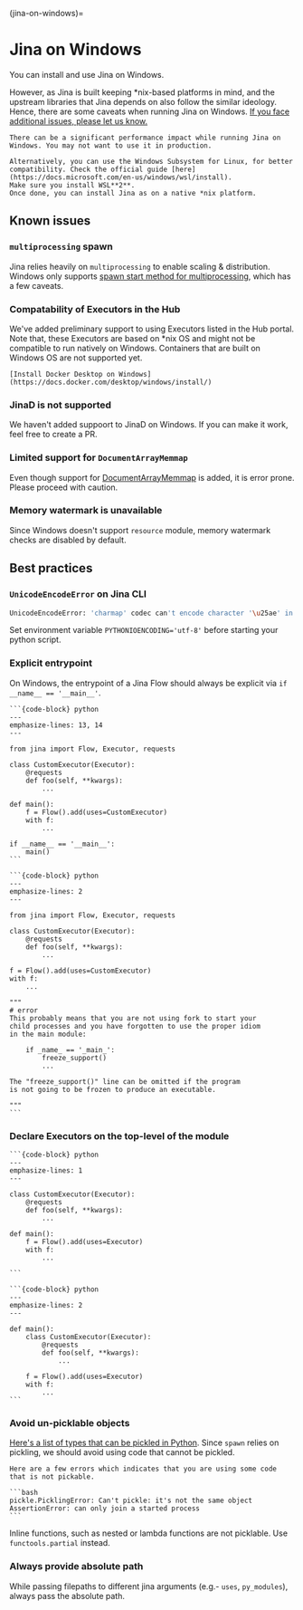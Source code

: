 (jina-on-windows)=
# Jina on Windows

You can install and use Jina on Windows.

However, as Jina is built keeping *nix-based platforms in mind, and the upstream libraries that Jina depends on also follow the similar ideology. Hence, there are some caveats when running Jina on Windows. [If you face additional issues, please let us know.](https://github.com/jina-ai/jina/issues/)

```{caution}
There can be a significant performance impact while running Jina on Windows. You may not want to use it in production.
```

```{tip}
Alternatively, you can use the Windows Subsystem for Linux, for better compatibility. Check the official guide [here](https://docs.microsoft.com/en-us/windows/wsl/install).
Make sure you install WSL**2**.
Once done, you can install Jina as on a native *nix platform.
```

## Known issues

### `multiprocessing` spawn

Jina relies heavily on `multiprocessing` to enable scaling & distribution. Windows only supports [spawn start method for multiprocessing](https://docs.python.org/3/library/multiprocessing.html#the-spawn-and-forkserver-start-methods), which has a few caveats. 

### Compatability of Executors in the Hub

We've added preliminary support to using Executors listed in the Hub portal. Note that, these Executors are based on *nix OS and might not be compatible to run natively on Windows. Containers that are built on Windows OS are not supported yet. 


```{seealso}
[Install Docker Desktop on Windows](https://docs.docker.com/desktop/windows/install/)
```

### JinaD is not supported

We haven't added suppoort to JinaD on Windows. If you can make it work, feel free to create a PR.

### Limited support for `DocumentArrayMemmap`

Even though support for [DocumentArrayMemmap](../../fundamentals/document/documentarraymemmap-api) is added, it is error prone. Please proceed with caution.

### Memory watermark is unavailable 

Since Windows doesn't support `resource` module, memory watermark checks are disabled by default.


## Best practices


### `UnicodeEncodeError` on Jina CLI

```bash
UnicodeEncodeError: 'charmap' codec can't encode character '\u25ae' in position : character maps to <undefined>
```
Set environment variable `PYTHONIOENCODING='utf-8'` before starting your python script.


### Explicit entrypoint

On Windows, the entrypoint of a Jina Flow should always be explicit via `if __name__ == '__main__'`.

````{tab} ✅ Do
```{code-block} python
---
emphasize-lines: 13, 14
---

from jina import Flow, Executor, requests

class CustomExecutor(Executor):
    @requests
    def foo(self, **kwargs):
        ...

def main():
    f = Flow().add(uses=CustomExecutor)
    with f:
        ...

if __name__ == '__main__':
    main()
```
````

````{tab} 😔 Don't
```{code-block} python
---
emphasize-lines: 2
---

from jina import Flow, Executor, requests

class CustomExecutor(Executor):
    @requests
    def foo(self, **kwargs):
        ...

f = Flow().add(uses=CustomExecutor)
with f:
    ...

"""
# error
This probably means that you are not using fork to start your
child processes and you have forgotten to use the proper idiom
in the main module:

    if _name_ == '_main_':
        freeze_support()
        ...

The "freeze_support()" line can be omitted if the program
is not going to be frozen to produce an executable.

"""
```

````


### Declare Executors on the top-level of the module

````{tab} ✅ Do
```{code-block} python
---
emphasize-lines: 1
---

class CustomExecutor(Executor):
    @requests
    def foo(self, **kwargs):
        ...

def main():
    f = Flow().add(uses=Executor)
    with f:
        ...

```
````

````{tab} 😔 Don't
```{code-block} python
---
emphasize-lines: 2
---

def main():
    class CustomExecutor(Executor):
        @requests
        def foo(self, **kwargs):
            ...

    f = Flow().add(uses=Executor)
    with f:
        ...
```
````

### Avoid un-picklable objects

[Here's a list of types that can be pickled in Python](https://docs.python.org/3/library/pickle.html#what-can-be-pickled-and-unpickled). Since `spawn` relies on pickling, we should avoid using code that cannot be pickled.

````{hint}
Here are a few errors which indicates that you are using some code that is not pickable.

```bash
pickle.PicklingError: Can't pickle: it's not the same object
AssertionError: can only join a started process
```

````

Inline functions, such as nested or lambda functions are not picklable. Use `functools.partial` instead.

### Always provide absolute path 

While passing filepaths to different jina arguments (e.g.- `uses`, `py_modules`), always pass the absolute path.

